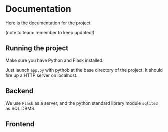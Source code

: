 # Documentation

Here is the documentation for the project

(note to team: remember to keep updated!)

## Running the project

Make sure you have Python and Flask installed.

Just launch `app.py` with pythob at the base directory of the project. It should fire up a HTTP server on localhost.

## Backend

We use `Flask` as a server, and the python standard library module `sqlite3` as SQL DBMS.

## Frontend